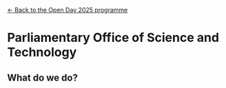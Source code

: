 <a href="../">&larr; Back to the Open Day 2025 programme</a>

# Parliamentary Office of Science and Technology

## What do we do?